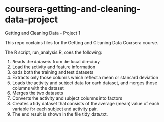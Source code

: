 # coursera-getting-and-cleaning-data-project

Getting and Cleaning Data - Project 1

This repo contains files for the Getting and Cleaning Data Coursera course. 

The R script, run_analysis.R, does the following:

1. Reads the datasets from the local directory
2. Load the activity and feature information
3. oads both the training and test datasets
4. Extracts only those columns which reflect a mean or standard deviation
5. Loads the activity and subject data for each dataset, and merges those columns with the dataset
6. Merges the two datasets
7. Converts the activity and subject columns into factors
8. Creates a tidy dataset that consists of the average (mean) value of each variable for each subject and activity pair.
9. The end result is shown in the file tidy_data.txt.
